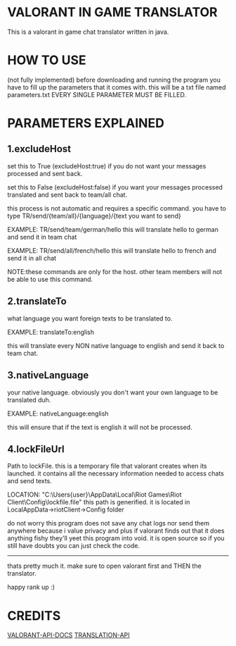 # VALORANT IN GAME TRANSLATOR
This is a valorant in game chat translator written in java.

# HOW TO USE
(not fully implemented)
before downloading and running the program you have to fill up the parameters that it comes with.
this will be a txt file named parameters.txt
EVERY SINGLE PARAMETER MUST BE FILLED.

# PARAMETERS EXPLAINED

## 1.excludeHost

set this to True (excludeHost:true) if you do not want your messages processed and sent back.

set this to False (excludeHost:false) if you want your messages processed translated and sent back to team/all chat.

this process is not automatic and requires a specific command. you have to type TR/send/{team/all}/{language}/{text you want to send}

EXAMPLE: TR/send/team/german/hello 
this will translate hello to german and send it in team chat

EXAMPLE: TR/send/all/french/hello 
this will translate hello to french and send it in all chat

NOTE:these commands are only for the host. other team members will not be able to use this command.

## 2.translateTo

what language you want foreign texts to be translated to.

EXAMPLE: translateTo:english

this will translate every NON native language to english and send it back to team chat.

## 3.nativeLanguage

your native language. obviously you don't want your own language to be translated duh.

EXAMPLE: nativeLanguage:english

this will ensure that if the text is english it will not be processed.

## 4.lockFileUrl

Path to lockFile. this is a temporary file that valorant creates when its launched. it contains all the necessary information needed to 
access chats and send texts.

LOCATION: "C:\Users\{user}\AppData\Local\Riot Games\Riot Client\Config\lockfile.file" this path is generified.
it is located in LocalAppData->riotClient->Config folder

do not worry this program does not save any chat logs nor send them anywhere because i value privacy and plus if valorant finds out that it does anything fishy
they'll yeet this program into void. it is open source so if you still have doubts you can just check the code.

------------------------------------------------------------------

thats pretty much it. make sure to open valorant first and THEN the translator. 

happy rank up :)


# CREDITS
[VALORANT-API-DOCS](https://github.com/techchrism/valorant-api-docs/tree/trunk/docs)
[TRANSLATION-API](https://github.com/nidhaloff/deep-translator)
